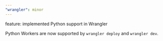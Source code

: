 ```yaml
---
"wrangler": minor
---
```


feature: implemented Python support in Wrangler

Python Workers are now supported by `wrangler deploy` and `wrangler dev`.
